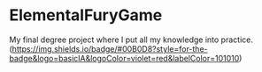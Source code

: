 # ElementalFuryGame
My final degree project where I put all my knowledge into practice.
(https://img.shields.io/badge/#00B0D8?style=for-the-badge&logo=basicIA&logoColor=violet=red&labelColor=101010)</br>

